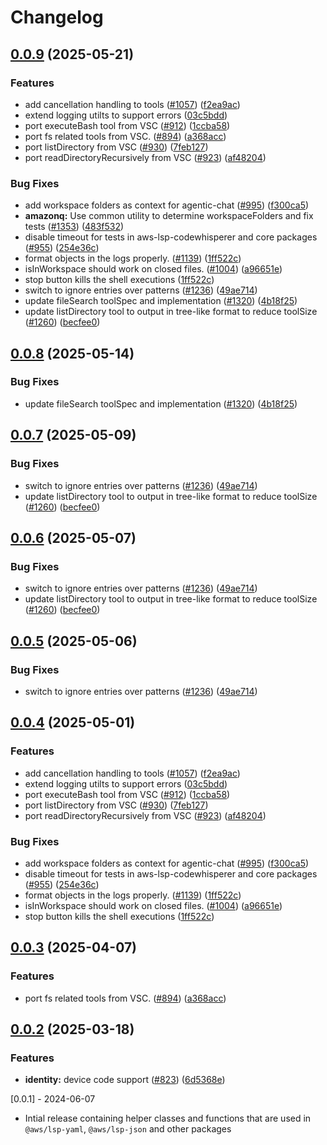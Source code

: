 # Changelog

## [0.0.9](https://github.com/yueny2020/language-servers/compare/lsp-core/v0.0.8...lsp-core/v0.0.9) (2025-05-21)


### Features

* add cancellation handling to tools ([#1057](https://github.com/yueny2020/language-servers/issues/1057)) ([f2ea9ac](https://github.com/yueny2020/language-servers/commit/f2ea9ac349dbd2825ca8e6934f44c1270653dc61))
* extend logging utilts to support errors ([03c5bdd](https://github.com/yueny2020/language-servers/commit/03c5bdd7f9861a222c21ce4a6594d1cc7b39d217))
* port executeBash tool from VSC ([#912](https://github.com/yueny2020/language-servers/issues/912)) ([1ccba58](https://github.com/yueny2020/language-servers/commit/1ccba58a9e339ab7d5e4370cf40fa7268f802fd8))
* port fs related tools from VSC.  ([#894](https://github.com/yueny2020/language-servers/issues/894)) ([a368acc](https://github.com/yueny2020/language-servers/commit/a368accfcd0b5c88b81f407d4cd7b73be2782b9b))
* port listDirectory from VSC ([#930](https://github.com/yueny2020/language-servers/issues/930)) ([7feb127](https://github.com/yueny2020/language-servers/commit/7feb127f33570d2349852781e16cc9d6763a92b8))
* port readDirectoryRecursively from VSC ([#923](https://github.com/yueny2020/language-servers/issues/923)) ([af48204](https://github.com/yueny2020/language-servers/commit/af48204201fbe531d9d5185b927936e8adbb695f))


### Bug Fixes

* add workspace folders as context for agentic-chat ([#995](https://github.com/yueny2020/language-servers/issues/995)) ([f300ca5](https://github.com/yueny2020/language-servers/commit/f300ca5acae03a993114c31d0b88d88b6cd26dc4))
* **amazonq:** Use common utility to determine workspaceFolders and fix tests ([#1353](https://github.com/yueny2020/language-servers/issues/1353)) ([483f532](https://github.com/yueny2020/language-servers/commit/483f532b940d3ff2e914c0824f7501c3fe6a6235))
* disable timeout for tests in aws-lsp-codewhisperer and core packages ([#955](https://github.com/yueny2020/language-servers/issues/955)) ([254e36c](https://github.com/yueny2020/language-servers/commit/254e36cf1a34b114a9397c688784293367dc1d63))
* format objects in the logs properly. ([#1139](https://github.com/yueny2020/language-servers/issues/1139)) ([1ff522c](https://github.com/yueny2020/language-servers/commit/1ff522c7005bae518cf8ae3ed80a0faa82d11435))
* isInWorkspace should work on closed files.  ([#1004](https://github.com/yueny2020/language-servers/issues/1004)) ([a96651e](https://github.com/yueny2020/language-servers/commit/a96651ea1edd296b5dfa7ee4fdd1c6d378a14858))
* stop button kills the shell executions ([1ff522c](https://github.com/yueny2020/language-servers/commit/1ff522c7005bae518cf8ae3ed80a0faa82d11435))
* switch to ignore entries over patterns ([#1236](https://github.com/yueny2020/language-servers/issues/1236)) ([49ae714](https://github.com/yueny2020/language-servers/commit/49ae7141024f9802d3ce671441f978f487a399aa))
* update fileSearch toolSpec and implementation ([#1320](https://github.com/yueny2020/language-servers/issues/1320)) ([4b18f25](https://github.com/yueny2020/language-servers/commit/4b18f25dfb8595f18b2773dddaa5bfbc64cf519d))
* update listDirectory tool to output in tree-like format to reduce toolSize ([#1260](https://github.com/yueny2020/language-servers/issues/1260)) ([becfee0](https://github.com/yueny2020/language-servers/commit/becfee0d36e9e2a5fb5239c1e34cc6661ca01d94))

## [0.0.8](https://github.com/aws/language-servers/compare/lsp-core/v0.0.7...lsp-core/v0.0.8) (2025-05-14)


### Bug Fixes

* update fileSearch toolSpec and implementation ([#1320](https://github.com/aws/language-servers/issues/1320)) ([4b18f25](https://github.com/aws/language-servers/commit/4b18f25dfb8595f18b2773dddaa5bfbc64cf519d))

## [0.0.7](https://github.com/aws/language-servers/compare/lsp-core/v0.0.6...lsp-core/v0.0.7) (2025-05-09)


### Bug Fixes

* switch to ignore entries over patterns ([#1236](https://github.com/aws/language-servers/issues/1236)) ([49ae714](https://github.com/aws/language-servers/commit/49ae7141024f9802d3ce671441f978f487a399aa))
* update listDirectory tool to output in tree-like format to reduce toolSize ([#1260](https://github.com/aws/language-servers/issues/1260)) ([becfee0](https://github.com/aws/language-servers/commit/becfee0d36e9e2a5fb5239c1e34cc6661ca01d94))

## [0.0.6](https://github.com/aws/language-servers/compare/lsp-core/v0.0.5...lsp-core/v0.0.6) (2025-05-07)


### Bug Fixes

* switch to ignore entries over patterns ([#1236](https://github.com/aws/language-servers/issues/1236)) ([49ae714](https://github.com/aws/language-servers/commit/49ae7141024f9802d3ce671441f978f487a399aa))
* update listDirectory tool to output in tree-like format to reduce toolSize ([#1260](https://github.com/aws/language-servers/issues/1260)) ([becfee0](https://github.com/aws/language-servers/commit/becfee0d36e9e2a5fb5239c1e34cc6661ca01d94))

## [0.0.5](https://github.com/aws/language-servers/compare/lsp-core/v0.0.4...lsp-core/v0.0.5) (2025-05-06)


### Bug Fixes

* switch to ignore entries over patterns ([#1236](https://github.com/aws/language-servers/issues/1236)) ([49ae714](https://github.com/aws/language-servers/commit/49ae7141024f9802d3ce671441f978f487a399aa))

## [0.0.4](https://github.com/aws/language-servers/compare/lsp-core/v0.0.3...lsp-core/v0.0.4) (2025-05-01)


### Features

* add cancellation handling to tools ([#1057](https://github.com/aws/language-servers/issues/1057)) ([f2ea9ac](https://github.com/aws/language-servers/commit/f2ea9ac349dbd2825ca8e6934f44c1270653dc61))
* extend logging utilts to support errors ([03c5bdd](https://github.com/aws/language-servers/commit/03c5bdd7f9861a222c21ce4a6594d1cc7b39d217))
* port executeBash tool from VSC ([#912](https://github.com/aws/language-servers/issues/912)) ([1ccba58](https://github.com/aws/language-servers/commit/1ccba58a9e339ab7d5e4370cf40fa7268f802fd8))
* port listDirectory from VSC ([#930](https://github.com/aws/language-servers/issues/930)) ([7feb127](https://github.com/aws/language-servers/commit/7feb127f33570d2349852781e16cc9d6763a92b8))
* port readDirectoryRecursively from VSC ([#923](https://github.com/aws/language-servers/issues/923)) ([af48204](https://github.com/aws/language-servers/commit/af48204201fbe531d9d5185b927936e8adbb695f))


### Bug Fixes

* add workspace folders as context for agentic-chat ([#995](https://github.com/aws/language-servers/issues/995)) ([f300ca5](https://github.com/aws/language-servers/commit/f300ca5acae03a993114c31d0b88d88b6cd26dc4))
* disable timeout for tests in aws-lsp-codewhisperer and core packages ([#955](https://github.com/aws/language-servers/issues/955)) ([254e36c](https://github.com/aws/language-servers/commit/254e36cf1a34b114a9397c688784293367dc1d63))
* format objects in the logs properly. ([#1139](https://github.com/aws/language-servers/issues/1139)) ([1ff522c](https://github.com/aws/language-servers/commit/1ff522c7005bae518cf8ae3ed80a0faa82d11435))
* isInWorkspace should work on closed files.  ([#1004](https://github.com/aws/language-servers/issues/1004)) ([a96651e](https://github.com/aws/language-servers/commit/a96651ea1edd296b5dfa7ee4fdd1c6d378a14858))
* stop button kills the shell executions ([1ff522c](https://github.com/aws/language-servers/commit/1ff522c7005bae518cf8ae3ed80a0faa82d11435))

## [0.0.3](https://github.com/aws/language-servers/compare/lsp-core/v0.0.2...lsp-core/v0.0.3) (2025-04-07)


### Features

* port fs related tools from VSC.  ([#894](https://github.com/aws/language-servers/issues/894)) ([a368acc](https://github.com/aws/language-servers/commit/a368accfcd0b5c88b81f407d4cd7b73be2782b9b))

## [0.0.2](https://github.com/aws/language-servers/compare/lsp-core/v0.0.1...lsp-core/v0.0.2) (2025-03-18)


### Features

* **identity:** device code support ([#823](https://github.com/aws/language-servers/issues/823)) ([6d5368e](https://github.com/aws/language-servers/commit/6d5368e33a36a3003dc04e9c429b63edda6989de))

[0.0.1] - 2024-06-07

- Intial release containing helper classes and functions that are used in `@aws/lsp-yaml`, `@aws/lsp-json` and other packages

